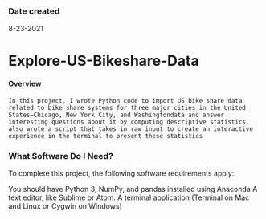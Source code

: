 
### Date created
8-23-2021

# Explore-US-Bikeshare-Data


#### Overview
`In this project, I wrote Python code to import US bike share data related to bike share systems for three major cities in the United States—Chicago, New York City, and Washingtondata and answer interesting questions about it by computing descriptive statistics.  also wrote a script that takes in raw input to create an interactive experience in the terminal to present these statistics` 

### What Software Do I Need?
To complete this project, the following software requirements apply:

You should have Python 3, NumPy, and pandas installed using Anaconda
A text editor, like Sublime or Atom.
A terminal application (Terminal on Mac and Linux or Cygwin on Windows)

